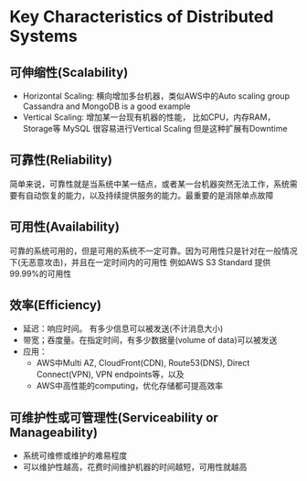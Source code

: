 # Key Characteristics of Distributed Systems

## 可伸缩性(Scalability)
- Horizontal Scaling: 横向增加多台机器，类似AWS中的Auto scaling group
Cassandra and MongoDB is a good example
- Vertical Scaling: 增加某一台现有机器的性能， 比如CPU，内存RAM，Storage等
MySQL 很容易进行Vertical Scaling 但是这种扩展有Downtime

## 可靠性(Reliability)
简单来说，可靠性就是当系统中某一结点，或者某一台机器突然无法工作，系统需要有自动恢复的能力，以及持续提供服务的能力。最重要的是消除单点故障

## 可用性(Availability)
可靠的系统可用的，但是可用的系统不一定可靠。因为可用性只是针对在一般情况下(无恶意攻击)，并且在一定时间内的可用性
例如AWS S3 Standard 提供99.99%的可用性

## 效率(Efficiency)
- 延迟：响应时间。 有多少信息可以被发送(不计消息大小)
- 带宽；吞度量。在指定时间，有多少数据量(volume of data)可以被发送
- 应用：
    - AWS中Multi AZ, CloudFront(CDN), Route53(DNS), Direct Connect(VPN), VPN endpoints等，以及
    - AWS中高性能的computing，优化存储都可提高效率

## 可维护性或可管理性(Serviceability or Manageability)
- 系统可维修或维护的难易程度
- 可以维护性越高，花费时间维护机器的时间越短，可用性就越高